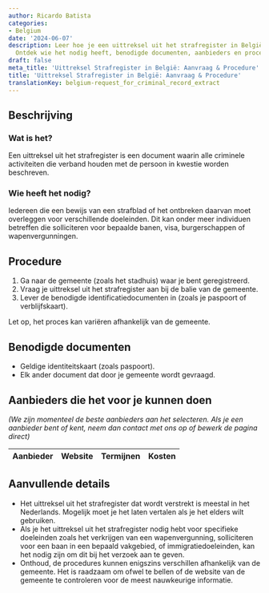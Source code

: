 ```yaml
---
author: Ricardo Batista
categories:
- Belgium
date: '2024-06-07'
description: Leer hoe je een uittreksel uit het strafregister in België kunt aanvragen.
  Ontdek wie het nodig heeft, benodigde documenten, aanbieders en procedure details.
draft: false
meta_title: 'Uittreksel Strafregister in België: Aanvraag & Procedure'
title: 'Uittreksel Strafregister in België: Aanvraag & Procedure'
translationKey: belgium-request_for_criminal_record_extract
---
```



## Beschrijving
### Wat is het?
Een uittreksel uit het strafregister is een document waarin alle criminele activiteiten die verband houden met de persoon in kwestie worden beschreven.

### Wie heeft het nodig?
Iedereen die een bewijs van een strafblad of het ontbreken daarvan moet overleggen voor verschillende doeleinden. Dit kan onder meer individuen betreffen die solliciteren voor bepaalde banen, visa, burgerschappen of wapenvergunningen.

## Procedure

1. Ga naar de gemeente (zoals het stadhuis) waar je bent geregistreerd.
2. Vraag je uittreksel uit het strafregister aan bij de balie van de gemeente.
3. Lever de benodigde identificatiedocumenten in (zoals je paspoort of verblijfskaart).

Let op, het proces kan variëren afhankelijk van de gemeente.

## Benodigde documenten

- Geldige identiteitskaart (zoals paspoort).
- Elk ander document dat door je gemeente wordt gevraagd.

## Aanbieders die het voor je kunnen doen

_(We zijn momenteel de beste aanbieders aan het selecteren. Als je een aanbieder bent of kent, neem dan contact met ons op of bewerk de pagina direct)_

| Aanbieder       |     Website     |     Termijnen    |       Kosten     |
| --------------- | --------------- |  :-------------: | :-------------: |

## Aanvullende details

- Het uittreksel uit het strafregister dat wordt verstrekt is meestal in het Nederlands. Mogelijk moet je het laten vertalen als je het elders wilt gebruiken.
- Als je het uittreksel uit het strafregister nodig hebt voor specifieke doeleinden zoals het verkrijgen van een wapenvergunning, solliciteren voor een baan in een bepaald vakgebied, of immigratiedoeleinden, kan het nodig zijn om dit bij het verzoek aan te geven.
- Onthoud, de procedures kunnen enigszins verschillen afhankelijk van de gemeente. Het is raadzaam om ofwel te bellen of de website van de gemeente te controleren voor de meest nauwkeurige informatie.